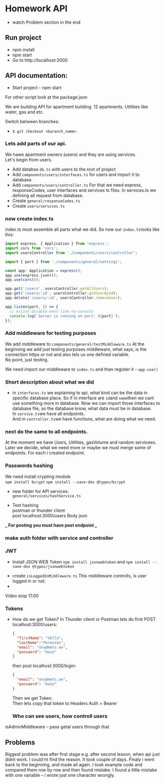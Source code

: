 # Homework API

- watch Problem section in the end

## Run project

- npm install
- npm start
- Go to http://localhost:3000

## API documentation:

- Start project - npm start

For other script look at the package.json

We are building API for apartment building. 12 apartments.
Utilities like water, gas and etc.

Switch between branches:

- `$ git checkout <baranch_name>`

### Lets add parts of our api.

We hawe apartment owners (users) and they are using services.  
Let's begin from users.

- Add databse `db.ts` with users to the root of project
- Add `components/users/interfaces.ts` for users and import it to database.
- Add `components/users/controller.ts`
  For that we need express, responseCodes, user interfaces and services ts files. In services.ts we defining all request from database.
- Create `general/responseCodes.ts`
- Create `users/services.ts`

### now create index.ts

index.ts must assemble all parts what we did.
So now our `index.ts`looks like this:

```javascript
import express, { Application } from 'express';
import cors from 'cors';
import usersController from './components/users/controller';

import { port } from './components/general/settings';

const app: Application = express();
app.use(express.json());
app.use(cors());

app.get('/users', usersController.getAllUsers);
app.get('/users/:id', usersController.getUserById);
app.delete('/users/:id', usersController.removeUser);

app.listen(port, () => {
  // eslint-disable-next-line no-console
  console.log(`Server is running on port: ${port}`);
});
```

### Add middleware for testing purposes

We add middleware to `components/general/testMiddleware.ts`
At the beginning we add just testing purposes middleware, what says, is the connection https or not and also tels us one defined variable.  
No point, just testing.

We need import our middleware to `index.ts` and then register it – `app.use()`

### Short description about what we did

- in `interfaces.ts` we explaining to api, what kind can be the data in specific database place. So if in interface are `id`and `name`then we cant use something more in database. Now we can import those interfaces to database file, so the database know, what data must be in database.  
  In `service.ts`we have all endpoints.  
  And in `controller.ts`we have functions, what are doing what we need.

### next do the same to all endpoints.

At the moment we have Users, Utilities, gasVolume and random servicees.  
Later we decide, what we need more or maybe we must merge some of endpoints.
For each i created endpoint.

### Passwords hashing

We need install crypting module  
`npm install bcrypt`
`npm install --save-dev @types/bcrypt`

- new folder for API services:  
  `general/services/hashService.ts`

- Test hashing  
  postman or thunder client  
  post
  localhost:3000/users
  Body
  json

**_ For posting you must have post endpoint _**

### make auth folder with service and controller

### JWT

- Install JSON WEB Token `npm install jsonwebtoken` and `npm install --save-dev @types/jsonwebtoken`

* create `isLoggedInMiddleware.ts`
  This middleware controlls, is user logged in or not.
*

Video stop 17.00

### Tokens

- How do we get Token?
  In Thunder client or Postman lets do first POST  
  localhost:3000/users:  
  ```json
  {
    "firstName": "Vello",
    "lastName":"Perenimi",
    "email": "onu@mets.ee",
    "password": "maie"
  }
  ```
  then post localhost:3000/login:
  ```JSON
  {
    "email": "onu@mets.ee",
    "password": "maie"
  }
  ```  
  Then we get Token.  
  Then lets copy that token to Headers Auth > Bearer

  ### Who can see users, how controll users  
isAdminMiddleware – pass getal users through that




  

## Problems

Biggest problem was after first stage e.g. after second lesson, when api just didnt work. I could'nt find the reason. It took couple of days. Finaly i went back to the beginning, and made all again. I took example code and compared them row by row and then found mistake. I found a little mistake with one variable – i wrote just one character wrongly.

